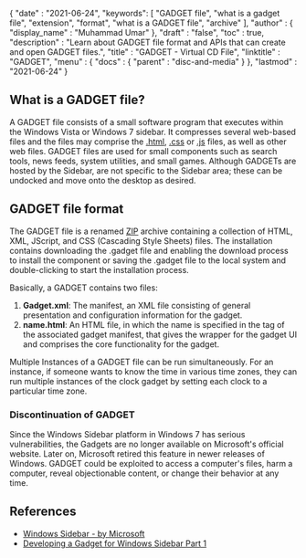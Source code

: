 {
  "date" : "2021-06-24",
  "keywords": [ "GADGET file", "what is a gadget file", "extension", "format", "what is a GADGET file", "archive" ],
  "author" : {
    "display_name" : "Muhammad Umar"
  },
  "draft" : "false",
   "toc" : true,
  "description" : "Learn about GADGET file format and APIs that can create and open GADGET files.",
  "title" : "GADGET - Virtual CD File",
  "linktitle" : "GADGET",
  "menu" : {
    "docs" : {
      "parent" : "disc-and-media"
    }
  },
  "lastmod" : "2021-06-24"
}

## What is a GADGET file?

A GADGET file consists of a small software program that executes within the Windows Vista or Windows 7 sidebar. It compresses several web-based files and the files may comprise the [.html](/web/html/), [.css](/web/css) or [.js](/web/js/) files, as well as other web files. GADGET files are used for small components such as search tools, news feeds, system utilities, and small games. Although GADGETs are hosted by the Sidebar, are not specific to the Sidebar area; these can be undocked and move onto the desktop as desired.

## GADGET file format

The GADGET file is a renamed [ZIP](/compression/zip/) archive containing a collection of HTML, XML, JScript, and CSS (Cascading Style Sheets) files. The installation contains downloading the .gadget file and enabling the download process to install the component or saving the .gadget file to the local system and double-clicking to start the installation process.

Basically, a GADGET contains two files:

1. **Gadget.xml**: The manifest, an XML file consisting of general presentation and configuration information for the gadget.
2. **name.html**: An HTML file, in which the name is specified in the <name> tag of the associated gadget manifest, that gives the wrapper for the gadget UI and comprises the core functionality for the gadget.

Multiple Instances of a GADGET file can be run simultaneously. For an instance, if someone wants to know the time in various time zones, they can run multiple instances of the clock gadget by setting each clock to a particular time zone.

### Discontinuation of GADGET

Since the Windows Sidebar platform in Windows 7 has serious vulnerabilities, the Gadgets are no longer available on Microsoft's official website. Later on, Microsoft retired this feature in newer releases of Windows. GADGET could be exploited to access a computer's files, harm a computer, reveal objectionable content, or change their behavior at any time.

## References 

* [Windows Sidebar - by Microsoft](https://docs.microsoft.com/en-us/previous-versions/windows/desktop/sidebar/-sidebar-entry)
* [Developing a Gadget for Windows Sidebar Part 1](https://docs.microsoft.com/en-us/previous-versions/windows/desktop/sidebar/-sidebar-overview-gdo)
